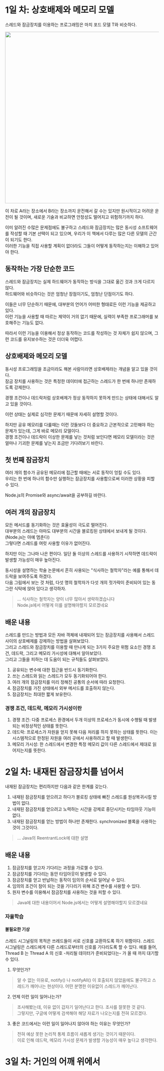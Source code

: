 # 1일 차: 상호배제와 메모리 모델

스레드와 잠금장치를 이용하는 프로그래밍은 마치 포드 모델 T와 비슷하다.

<img src="https://upload.wikimedia.org/wikipedia/commons/b/b3/Ford_Model_T_%28537880855%29.jpg" width=560 />

이 차로 A라는 장소에서 B라는 장소까지 운전해서 갈 수는 있지만 원시적이고 어려운 운전이 될 것이며, 새로운 기술과 비교하면 안정성도 떨어지고 위험하기까지 하다.

이미 알려진 수많은 문제점에도 불구하고 스레드와 잠금장치는 많은 동시성 소프트웨어를 작성할 때 기본 선택이 되고 있으며, 우리가 이 책에서 다루는 많은 다른 모델의 근간이 되기도 한다.  
이러한 기능을 직접 사용할 계획이 없더라도 그들이 어떻게 동작하는지는 이해하고 있어야 한다.

## 동작하는 가장 단순한 코드

스레드와 잠금장치는 실제 하드웨어가 동작하는 방식을 그대로 옮긴 것과 크게 다르지 않다.  
하드웨어와 비슷하다는 것은 엄청난 장점이기도, 엄청난 단점이기도 하다.  

이들은 너무 단순하기 때문에, 대부분의 언어가 어떠한 형태로든 이런 기능을 제공하고 있다.  
이런 기능을 사용할 때 따르는 제약이 거의 없기 때문에, 실력이 부족한 프로그래머를 보호해주는 기능도 없다.

따라서 이런 기능을 이용해서 정상 동작하는 코드를 작성하는 것 자체가 쉽지 않으며, 그런 코드를 유지보수하는 것은 더더욱 어렵다.

## 상호배제와 메모리 모델

동시성 프로그래밍을 조금이라도 해본 사람이라면 상호배제라는 개념을 알고 있을 것이다.  
잠금 장치를 사용하는 것은 특정한 데이터에 접근하는 스레드가 한 번에 하나만 존재하도록 강제한다.

경쟁 조건이나 데드락처럼 상호배제가 정상 동작하지 못하게 만드는 상태에 대해서도 알고 있을 것이다.

이런 상태는 실제로 심각한 문제기 때문에 자세히 설명할 것이다.

하지만 공유 메모리를 다룰때는 이런 것들보다 더 중요하고 근본적으로 고민해야 하는 문제가 있는데, 그게 바로 메모리 모델이다.  
경쟁 조건이나 데드락이 이상한 문제를 낳는 것처럼 보인다면 메모리 모델이라는 것은 얼마나 기괴한 문제를 낳는지 조금만 기다려보기 바란다.

## 첫 번째 잠금장치

여러 개의 함수가 공유된 메모리에 접근할 때에는 서로 동작이 엉킬 수도 있다.  
우리는 한 번에 하나의 함수만 실행하는 잠금장치를 사용함으로써 이러한 상황을 피할 수 있다.

Node.js의 Promise와 async/await을 공부하길 바란다.

## 여러 개의 잠금장치

모든 메서드를 동기화하는 것은 효율성이 극도로 떨어진다.  
대부분의 스레드는 아마도 대부분의 시간을 블로킹된 상태에서 보내게 될 것이다. (Node.js는 아예 멈춘다)  
그렇다면 스레드를 여럿 사용할 이유가 없어진다.

하지만 이는 그나마 나은 편이다. 일단 둘 이상의 스레드를 사용하기 시작하면 데드락이 발생할 가능성이 매우 높아진다.

동시성을 설명하는 학술 논문에서 흔히 사용되는 "식사하는 철학자"라는 예를 통해서 데드락을 보여주도록 하겠다.  
다음 그림에서 보는 것 처럼, 다섯 명의 철학자가 다섯 개의 젓가락이 준비되어 있는 동그란 식탁에 앉아 있다고 생각하자.

> ... 식사하는 철학자는 양이 너무 많아서 생략하겠습니다  
> Node.js에서 어떻게 이를 설명해야할지 모르겠네요

## 배운 내용

스레드를 만드는 방법과 모든 자바 객체에 내재되어 있는 잠금장치를 사용해서 스레드 사이의 상호배제를 강제하는 방법을 살펴보았다.  
그리고 스레드와 잠금장치를 이용할 때 만나게 되는 3가지 주요한 위험 요소인 경쟁 조건, 데드락, 그리고 메모리 가시성에 대해서 알아보았다.  
그리고 그들을 피하는 데 도움이 되는 규칙들도 살펴보았다.

1. 공유되는 변수에 대한 접근을 반드시 동기화한다.
2. 쓰는 스레드와 읽는 스레드가 모두 동기화되어야 한다.
3. 여러 개의 잠금장치를 미리 정해진 공통의 순서에 따라 요청한다.
4. 잠금장치를 가진 상태에서 외부 메서드를 호출하지 않는다.
5. 잠금장치는 최대한 짧게 보유한다.

### 경쟁 조건, 데드락, 메모리 가시성이란

1. 경쟁 조건: 다중 프로세스 환경에서 두개 이상의 프로세스가 동시에 수행될 때 발생되는 비정상적인 상태를 뜻한다.
2. 데드락: 프로세스가 자원을 얻지 못해 다음 처리를 하지 못하는 상태를 뜻한다. 이는 시스템적으로 한정된 자원을 여러 곳에서 사용하려고 할 때 발생한다.  
3. 메모리 가시성: 한 스레드에서 변경한 특정 메모리 값이 다른 스레드에서 제대로 읽어지는지를 뜻한다.

# 2일 차: 내재된 잠금장치를 넘어서

내재된 잠금장치는 편리하지만 다음과 같은 한계를 갖는다.

1. 내재된 잠금장치를 얻으려고 하다가 블로킹 상태에 빠진 스레드를 원상복귀시킬 방법이 없다.  
2. 내재된 잠금장치를 얻으려고 노력하는 시간을 강제로 중단시키는 타임아웃 기능이 없다.  
3. 내재된 잠금장치를 얻는 방법이 하나만 존재한다. synchronized 블록을 사용하는 것이 그것이다.

> ... Java의 ReentrantLock에 대한 설명

## 배운 내용

1. 잠금장치를 얻고자 기다리는 과정을 가로챌 수 있다.
2. 잠금장치를 기다리는 동안 타임아웃이 발생할 수 있다.
3. 잠금장치를 얻고 반납하는 동작이 임의의 순서로 일어날 수 있다.
4. 임의의 조건이 참이 되는 것을 기다리기 위해 조건 변수를 사용할 수 있다.
5. 원자 변수를 이용해서 잠금장치를 사용하는 것을 피할 수 있다.

> Java에 대한 내용이어서 Node.js에서는 어떻게 설명해야할지 모르겠네요

### 자율학습

#### 불필요한 기상

스레드 시그널링의 목적은 쓰레드들이 서로 신호를 교환하도록 하기 위함이다. 스레드 시그널링은 스레드에게 다른 스레드로부터의 신호를 기다리도록 할 수 있다. 예를 들어, Thread B 는 Thread A 의 신호 -처리될 데이터가 준비되었다는- 가 올 때 까지 대기할 수 있다.

1. 무엇인가?

> 알 수 없는 이유로, notify() 나 notifyAll() 이 호출되지 않았음에도 불구하고 스레드가 깨어나는 현상이다. 어떤 분명한 이유없이 스레드가 깨어난다.

2. 언제 이런 일이 일어나는가?

> 조사해봤는데, 이유 없이 갑자기 일어난다고 한다. 조사를 잘못한 것 같다.  
> 그렇지만, 구글에 어떻게 검색해야 해당 자료가 나오는지를 전혀 모르겠다.

3. 좋은 코드에서는 이런 일이 일어나지 않아야 하는 이유는 무엇인가?

> 전혀 예상 못한 논리적 통제 흐름이 새롭게 생기는 것이기 때문이다.  
> 이로 인해 데드락, 메모리 가시성 문제가 발생할 가능성이 매우 높다고 생각한다.

# 3일 차: 거인의 어깨 위에서





